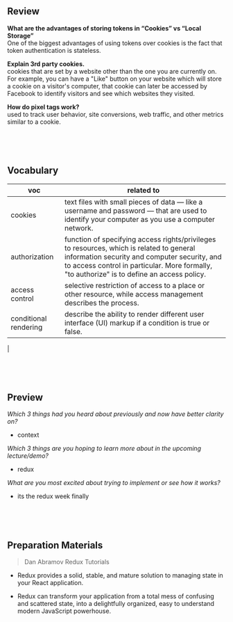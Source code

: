 ## Review

**What are the advantages of storing tokens in “Cookies” vs “Local Storage”**    
One of the biggest advantages of using tokens over cookies is the fact that token authentication is stateless.    

**Explain 3rd party cookies.**    
cookies that are set by a website other than the one you are currently on. For example, you can have a "Like" button on your website which will store a cookie on a visitor's computer, that cookie can later be accessed by Facebook to identify visitors and see which websites they visited.     

**How do pixel tags work?**    
used to track user behavior, site conversions, web traffic, and other metrics similar to a cookie.    


&nbsp;

&nbsp;

## Vocabulary

| voc | related to |
| --- | ---------- |
| cookies   | text files with small pieces of data — like a username and password — that are used to identify your computer as you use a computer network.           |
| authorization   |  function of specifying access rights/privileges to resources, which is related to general information security and computer security, and to access control in particular. More formally, "to authorize" is to define an access policy.           |
| access control  |  selective restriction of access to a place or other resource, while access management describes the process.          |
| conditional rendering |  describe the ability to render different user interface (UI) markup if a condition is true or false.          |
|



&nbsp;

&nbsp;

## Preview

_Which 3 things had you heard about previously and now have better clarity on?_

- context

_Which 3 things are you hoping to learn more about in the upcoming lecture/demo?_

- redux

_What are you most excited about trying to implement or see how it works?_

- its the redux week finally

&nbsp;

&nbsp;

## Preparation Materials

> Dan Abramov Redux Tutorials  


- Redux provides a solid, stable, and mature solution to managing state in your React application.    

- Redux can transform your application from a total mess of confusing and scattered state, into a delightfully organized, easy to understand modern JavaScript powerhouse.   



